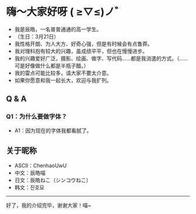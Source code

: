 # 嗨～大家好呀 ( ≥▽≤)ノ゛

* 我是辰皓，一名普普通通的高一学生。
* （生日：3月21日）
* 我性格开朗、为人大方、好奇心强，但是有时候会有点鲁莽。
* 我对理科抱有较大的兴趣，虽成绩平平，但也在慢慢进步。
* 我的兴趣爱好广泛，摄影、绘画、做字、写代码……都是我消遣的方式。（……可是好像做什么都是半瓶子醋。）
* 我的雷点可能比较多，请大家不要太介意。
* 如果你愿意和我一起长大，欢迎与我扩列。

## Q & A

### Q1：为什么要做字体？

* A1：因为现在的字体我都看腻了。

## 关于昵称

* ASCII：ChenhaoUwU
* 中文：辰皓喵
* 日文：辰皓ねこ（シンコウねこ）
* 韩文：진호묘

---

好了，我的介绍完毕，谢谢大家！喵~
